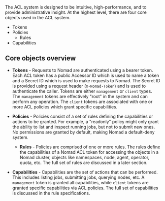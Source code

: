 The ACL system is designed to be intuitive, high-performance, and to provide
administrative insight. At the highest level, there are four core objects used
in the ACL system.

- Tokens
- Policies
    - Rules
- Capabilities

## Core objects overview

- **Tokens** - Requests to Nomad are authenticated using a bearer token.
  Each ACL token has a public Accessor ID which is used to name a token and a
  Secret ID which is used to make requests to Nomad. The Secret ID is provided
  using a request header (`X-Nomad-Token`) and is used to authenticate the
  caller. Tokens are either `management` or `client` types. The `management`
  tokens are effectively "root" in the system and can perform any operation.
  The `client` tokens are associated with one or more ACL policies which grant
  specific capabilities.

- **Policies** - Policies consist of a set of rules defining the capabilities or
  actions to be granted. For example, a "readonly" policy might only grant the
  ability to list and inspect running jobs, but not to submit new ones. No
  permissions are granted by default, making Nomad a default-deny system.

  - **Rules** - Policies are comprised of one or more rules. The rules define
    the capabilities of a Nomad ACL token for accessing the objects in a Nomad
    cluster, objects like namespaces, node, agent, operator, quota, etc. The
    full set of rules are discussed in a later section.

- **Capabilities** - Capabilities are the set of actions that can be performed.
  This includes listing jobs, submitting jobs, querying nodes, etc. A
  `management` token is granted all capabilities, while `client` tokens are
  granted specific capabilities via ACL policies. The full set of capabilities
  is discussed in the rule specifications.
